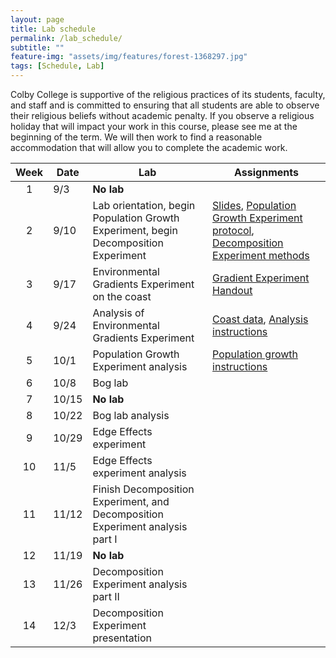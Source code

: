 ```yaml
--- 
layout: page
title: Lab schedule 
permalink: /lab_schedule/
subtitle: "" 
feature-img: "assets/img/features/forest-1368297.jpg"
tags: [Schedule, Lab]
---
```


Colby College is supportive of the religious practices of its students, faculty, and staff and is committed to ensuring that all students are able to observe their religious beliefs without academic penalty.  If you observe a religious holiday that will impact your work in this course, please see me at the beginning of the term.  We will then work to find a reasonable accommodation that will allow you to complete the academic work.

Week | Date   | Lab | Assignments
:---:|--------|-----|---------
1    | 9/3    | **No lab** |
2    | 9/10   | Lab orientation, begin Population Growth Experiment, begin Decomposition Experiment | [Slides](https://drive.google.com/open?id=1htIlgoClavB1E2B9fjL4lsHLh72U7H9uu4TdJdoIp-M), [Population Growth Experiment protocol](https://drive.google.com/open?id=1gPMUtf3wx62JfIJDE_TUlZ9f8OZx3yMe), [Decomposition Experiment methods](https://drive.google.com/open?id=1kMMlwJGu5EokTAU1Lf5-KwBOa7duxcC8)
3    | 9/17   | Environmental Gradients Experiment on the coast | [Gradient Experiment Handout](https://drive.google.com/open?id=1hN0v0pl5yHWSwHVkcIyqIxpayO0I2W8-)
4    | 9/24   | Analysis of Environmental Gradients Experiment | [Coast data](https://drive.google.com/open?id=1xy89ZtUi7OL6rvvDfENiR3JRARc3cfJx), [Analysis instructions](/GradientExperiment.html)
5    | 10/1   | Population Growth Experiment analysis | [Population growth instructions](/PopGrowth.html)
6    | 10/8   | Bog lab |
7    | 10/15  | **No lab** |
8    | 10/22  | Bog lab analysis |
9    | 10/29  | Edge Effects experiment |
10   | 11/5   | Edge Effects experiment analysis|
11   | 11/12  | Finish Decomposition Experiment, and Decomposition Experiment analysis part I|
12   | 11/19  | **No lab** |
13   | 11/26  | Decomposition Experiment analysis part II |
14   | 12/3   | Decomposition Experiment presentation |